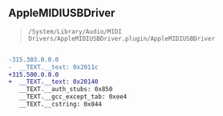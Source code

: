 ## AppleMIDIUSBDriver

> `/System/Library/Audio/MIDI Drivers/AppleMIDIUSBDriver.plugin/AppleMIDIUSBDriver`

```diff

-315.303.0.0.0
-  __TEXT.__text: 0x2011c
+315.500.0.0.0
+  __TEXT.__text: 0x20140
   __TEXT.__auth_stubs: 0x850
   __TEXT.__gcc_except_tab: 0xee4
   __TEXT.__cstring: 0x844

```
